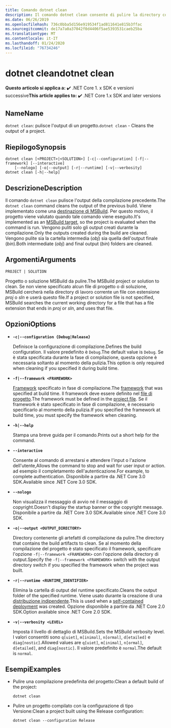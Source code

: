 ```yaml
---
title: Comando dotnet clean
description: Il comando dotnet clean consente di pulire la directory corrente.
ms.date: 06/26/2019
ms.openlocfilehash: 736c0bba5d156e919534f1ad811641e815b3ffac
ms.sourcegitcommit: de17a7a0a37042f0d4406f5ae5393531caeb25ba
ms.translationtype: MT
ms.contentlocale: it-IT
ms.lasthandoff: 01/24/2020
ms.locfileid: "76734246"
---
```

# <a name="dotnet-clean"></a><span data-ttu-id="82412-103">dotnet clean</span><span class="sxs-lookup"><span data-stu-id="82412-103">dotnet clean</span></span>

<span data-ttu-id="82412-104">**Questo articolo si applica a:** ✔️ .NET Core 1. x SDK e versioni successive</span><span class="sxs-lookup"><span data-stu-id="82412-104">**This article applies to:** ✔️ .NET Core 1.x SDK and later versions</span></span>

<!-- todo: uncomment when all CLI commands are reviewed
[!INCLUDE [topic-appliesto-net-core-all](../../../includes/topic-appliesto-net-core-all.md)]
-->

## <a name="name"></a><span data-ttu-id="82412-105">Name</span><span class="sxs-lookup"><span data-stu-id="82412-105">Name</span></span>

<span data-ttu-id="82412-106">`dotnet clean`: pulisce l'output di un progetto.</span><span class="sxs-lookup"><span data-stu-id="82412-106">`dotnet clean` - Cleans the output of a project.</span></span>

## <a name="synopsis"></a><span data-ttu-id="82412-107">Riepilogo</span><span class="sxs-lookup"><span data-stu-id="82412-107">Synopsis</span></span>

```dotnetcli
dotnet clean [<PROJECT>|<SOLUTION>] [-c|--configuration] [-f|--framework] [--interactive]
    [--nologo] [-o|--output] [-r|--runtime] [-v|--verbosity]
dotnet clean [-h|--help]
```

## <a name="description"></a><span data-ttu-id="82412-108">Descrizione</span><span class="sxs-lookup"><span data-stu-id="82412-108">Description</span></span>

<span data-ttu-id="82412-109">Il comando `dotnet clean` pulisce l'output della compilazione precedente.</span><span class="sxs-lookup"><span data-stu-id="82412-109">The `dotnet clean` command cleans the output of the previous build.</span></span> <span data-ttu-id="82412-110">Viene implementato come una [destinazione di MSBuild](/visualstudio/msbuild/msbuild-targets). Per questo motivo, il progetto viene valutato quando tale comando viene eseguito.</span><span class="sxs-lookup"><span data-stu-id="82412-110">It's implemented as an [MSBuild target](/visualstudio/msbuild/msbuild-targets), so the project is evaluated when the command is run.</span></span> <span data-ttu-id="82412-111">Vengono puliti solo gli output creati durante la compilazione.</span><span class="sxs-lookup"><span data-stu-id="82412-111">Only the outputs created during the build are cleaned.</span></span> <span data-ttu-id="82412-112">Vengono pulite sia la cartella intermedia (*obj*) sia quella dell'output finale (*bin*).</span><span class="sxs-lookup"><span data-stu-id="82412-112">Both intermediate (*obj*) and final output (*bin*) folders are cleaned.</span></span>

## <a name="arguments"></a><span data-ttu-id="82412-113">Argomenti</span><span class="sxs-lookup"><span data-stu-id="82412-113">Arguments</span></span>

`PROJECT | SOLUTION`

<span data-ttu-id="82412-114">Progetto o soluzione MSBuild da pulire.</span><span class="sxs-lookup"><span data-stu-id="82412-114">The MSBuild project or solution to clean.</span></span> <span data-ttu-id="82412-115">Se non viene specificato alcun file di progetto o di soluzione, MSBuild cercherà nella directory di lavoro corrente un file con estensione *proj* o *sln* e userà questo file.</span><span class="sxs-lookup"><span data-stu-id="82412-115">If a project or solution file is not specified, MSBuild searches the current working directory for a file that has a file extension that ends in *proj* or *sln*, and uses that file.</span></span>

## <a name="options"></a><span data-ttu-id="82412-116">Opzioni</span><span class="sxs-lookup"><span data-stu-id="82412-116">Options</span></span>

* **`-c|--configuration {Debug|Release}`**

  <span data-ttu-id="82412-117">Definisce la configurazione di compilazione.</span><span class="sxs-lookup"><span data-stu-id="82412-117">Defines the build configuration.</span></span> <span data-ttu-id="82412-118">Il valore predefinito è `Debug`.</span><span class="sxs-lookup"><span data-stu-id="82412-118">The default value is `Debug`.</span></span> <span data-ttu-id="82412-119">Se è stata specificata durante la fase di compilazione, questa opzione è necessaria soltanto al momento della pulizia.</span><span class="sxs-lookup"><span data-stu-id="82412-119">This option is only required when cleaning if you specified it during build time.</span></span>

* **`-f|--framework <FRAMEWORK>`**

  <span data-ttu-id="82412-120">[Framework](../../standard/frameworks.md) specificato in fase di compilazione.</span><span class="sxs-lookup"><span data-stu-id="82412-120">The [framework](../../standard/frameworks.md) that was specified at build time.</span></span> <span data-ttu-id="82412-121">Il framework deve essere definito nel [file di progetto](csproj.md).</span><span class="sxs-lookup"><span data-stu-id="82412-121">The framework must be defined in the [project file](csproj.md).</span></span> <span data-ttu-id="82412-122">Se il framework è stato specificato in fase di compilazione, è necessario specificarlo al momento della pulizia.</span><span class="sxs-lookup"><span data-stu-id="82412-122">If you specified the framework at build time, you must specify the framework when cleaning.</span></span>

* **`-h|--help`**

  <span data-ttu-id="82412-123">Stampa una breve guida per il comando.</span><span class="sxs-lookup"><span data-stu-id="82412-123">Prints out a short help for the command.</span></span>

* **`--interactive`**

  <span data-ttu-id="82412-124">Consente al comando di arrestarsi e attendere l'input o l'azione dell'utente,</span><span class="sxs-lookup"><span data-stu-id="82412-124">Allows the command to stop and wait for user input or action.</span></span> <span data-ttu-id="82412-125">ad esempio il completamento dell'autenticazione.</span><span class="sxs-lookup"><span data-stu-id="82412-125">For example, to complete authentication.</span></span> <span data-ttu-id="82412-126">Disponibile a partire da .NET Core 3.0 SDK.</span><span class="sxs-lookup"><span data-stu-id="82412-126">Available since .NET Core 3.0 SDK.</span></span>

* **`--nologo`**

  <span data-ttu-id="82412-127">Non visualizza il messaggio di avvio né il messaggio di copyright.</span><span class="sxs-lookup"><span data-stu-id="82412-127">Doesn't display the startup banner or the copyright message.</span></span> <span data-ttu-id="82412-128">Disponibile a partire da .NET Core 3.0 SDK.</span><span class="sxs-lookup"><span data-stu-id="82412-128">Available since .NET Core 3.0 SDK.</span></span>

* **`-o|--output <OUTPUT_DIRECTORY>`**

  <span data-ttu-id="82412-129">Directory contenente gli artefatti di compilazione da pulire.</span><span class="sxs-lookup"><span data-stu-id="82412-129">The directory that contains the build artifacts to clean.</span></span> <span data-ttu-id="82412-130">Se al momento della compilazione del progetto è stato specificato il framework, specificare l'opzione `-f|--framework <FRAMEWORK>` con l'opzione della directory di output.</span><span class="sxs-lookup"><span data-stu-id="82412-130">Specify the `-f|--framework <FRAMEWORK>` switch with the output directory switch if you specified the framework when the project was built.</span></span>

* **`-r|--runtime <RUNTIME_IDENTIFIER>`**

  <span data-ttu-id="82412-131">Elimina la cartella di output del runtime specificato.</span><span class="sxs-lookup"><span data-stu-id="82412-131">Cleans the output folder of the specified runtime.</span></span> <span data-ttu-id="82412-132">Viene usato durante la creazione di una [distribuzione indipendente](../deploying/index.md#self-contained-deployments-scd).</span><span class="sxs-lookup"><span data-stu-id="82412-132">This is used when a [self-contained deployment](../deploying/index.md#self-contained-deployments-scd) was created.</span></span> <span data-ttu-id="82412-133">Opzione disponibile a partire da .NET Core 2.0 SDK.</span><span class="sxs-lookup"><span data-stu-id="82412-133">Option available since .NET Core 2.0 SDK.</span></span>

* **`-v|--verbosity <LEVEL>`**

  <span data-ttu-id="82412-134">Imposta il livello di dettaglio di MSBuild.</span><span class="sxs-lookup"><span data-stu-id="82412-134">Sets the MSBuild verbosity level.</span></span> <span data-ttu-id="82412-135">I valori consentiti sono `q[uiet]`, `m[inimal]`, `n[ormal]`, `d[etailed]` e `diag[nostic]`.</span><span class="sxs-lookup"><span data-stu-id="82412-135">Allowed values are `q[uiet]`, `m[inimal]`, `n[ormal]`, `d[etailed]`, and `diag[nostic]`.</span></span> <span data-ttu-id="82412-136">Il valore predefinito è `normal`.</span><span class="sxs-lookup"><span data-stu-id="82412-136">The default is `normal`.</span></span>

## <a name="examples"></a><span data-ttu-id="82412-137">Esempi</span><span class="sxs-lookup"><span data-stu-id="82412-137">Examples</span></span>

* <span data-ttu-id="82412-138">Pulire una compilazione predefinita del progetto:</span><span class="sxs-lookup"><span data-stu-id="82412-138">Clean a default build of the project:</span></span>

  ```dotnetcli
  dotnet clean
  ```

* <span data-ttu-id="82412-139">Pulire un progetto compilato con la configurazione di tipo Versione:</span><span class="sxs-lookup"><span data-stu-id="82412-139">Clean a project built using the Release configuration:</span></span>

  ```dotnetcli
  dotnet clean --configuration Release
  ```
